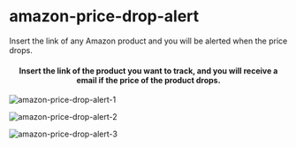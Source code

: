 # amazon-price-drop-alert
Insert the link of any Amazon product and you will be alerted when the price drops.

<h4 align="center">Insert the link of the product you want to track, and you will receive a email if the price of the product drops.</h4>

![amazon-price-drop-alert-1](https://user-images.githubusercontent.com/99426154/211402040-1cadd99c-0034-4d5d-bd37-e6d40401dea8.png)

![amazon-price-drop-alert-2](https://user-images.githubusercontent.com/99426154/211402052-f461e9a3-1d9f-49a7-8fa6-22e37d20712d.png)

![amazon-price-drop-alert-3](https://user-images.githubusercontent.com/99426154/211402057-fe506543-bfcc-4f7f-8bc9-e0f0f4c8ac5f.png)
